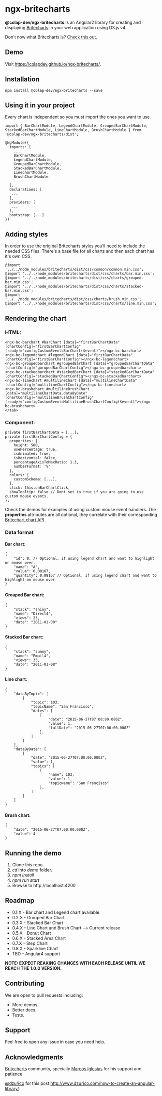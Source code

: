 # ngx-britecharts

**@colap-dev/ngx-britecharts** is an Angular2 library for creating and displaying [Britecharts](https://github.com/eventbrite/britecharts/) in your web application using D3.js v4.

Don't now what Britecharts is? [Check this out.](http://eventbrite.github.io/britecharts/)

## Demo
Visit https://colapdev.github.io/ngx-britecharts/.

## Installation
```
npm install @colap-dev/ngx-britecharts --save
```

## Using it in your project
Every chart is independent so you must import the ones you want to use.
```
import { BarChartModule, LegendChartModule, GroupedBarChartModule, StackedBarChartModule, LineChartModule, BrushChartModule } from '@colap-dev/ngx-britecharts/dist';

@NgModule({
  imports: [
    ...
    BarChartModule,
    LegendChartModule,
    GroupedBarChartModule,
    StackedBarChartModule,
    LineChartModule,
    BrushChartModule
    ...
  ],
  declarations: [
   ...
  ],
  providers: [
   ...
  ],
  bootstrap: [...]
})
```

## Adding styles
In order to use the original Britecharts styles you'll need to include the needed CSS files.
There's a base file for all charts and then each chart has it's own CSS.
```
@import '../../node_modules/britecharts/dist/css/common/common.min.css';
@import '../../node_modules/britecharts/dist/css/charts/bar.min.css';
@import '../../node_modules/britecharts/dist/css/charts/grouped-bar.min.css';
@import '../../node_modules/britecharts/dist/css/charts/stacked-bar.min.css';
@import '../../node_modules/britecharts/dist/css/charts/brush.min.css';
@import '../../node_modules/britecharts/dist/css/charts/line.min.css';
```

## Rendering the chart
### HTML:
```
<ngx-bc-barchart #barChart [data]="firstBarChartData" [chartConfig]="firstBarChartConfig" (ready)="configCustomEventsBarChart($event)"></ngx-bc-barchart>
<ngx-bc-legendchart #legendChart [data]="firstBarChartData" [chartConfig]="firstBarChartConfig"></ngx-bc-legendchart>
<ngx-bc-groupedbarchart #groupedBarChart [data]="groupedBarChartData" [chartConfig]="gorupedBarChartConfig"></ngx-bc-groupedbarchart>
<ngx-bc-stackedbarchart #stackedBarChart [data]="stackedBarChartData" [chartConfig]="stackedBarChartConfig"></ngx-bc-stackedbarchart>
<ngx-bc-linechart #multilineChart [data]="multilineChartData" [chartConfig]="multilineChartConfig"></ngx-bc-linechart>
<ngx-bc-brushchart #multilineBrushChart [data]="multilineChartData.dataByDate" [chartConfig]="multilineBrushChartConfig" (ready)="configCustomEventsMultilineBrushChartConfig($event)"></ngx-bc-brushchart>
</tab>
```

### Component:
```
private firstBarChartData = [...];
private firstBarChartConfig = {
  properties: {
    height: 500,
    usePercentage: true,
    isAnimated: true,
    isHorizontal: false,
    percentageAxisToMaxRatio: 1.3,
    numberFormat: '%'
  },
  colors: {
    customSchema: [...],
  },
  click: this.onBarChartClick,
  showTooltip: false // Dont set to true if you are going to use custom mouse events.
};
```
Check the demos for examples of using custom mouse event handlers.
The **properties** attributes are all optional, they correlate with their corresponding [Britechart chart API](http://eventbrite.github.io/britecharts/module-Bar.html) .

### Data format
#### Bar chart:
```
{
    "id": 0, // Optional, if using legend chart and want to highlight on mouse over.
    "name": "A",
    "value": 0.08167,
    "quantity": 0.08167 // Optional, if using legend chart and want to highlight on mouse over.
}
```
#### Grouped Bar chart:
```
{
    "stack": "shiny",
    "name": "Direct4",
    "views": 23,
    "date": "2011-01-08"
}
```
#### Stacked Bar chart:
```
{
    "stack": "sunny",
    "name": "Email4",
    "views": 33,
    "date": "2011-01-08"
}
```
#### Line chart:
```
{
    "dataByTopic": [
        {
            "topic": 103,
            "topicName": "San Francisco",
            "dates": [
                {
                    "date": "2015-06-27T07:00:00.000Z",
                    "value": 1,
                    "fullDate": "2015-06-27T07:00:00.000Z"
                },
            ]
        }
    ],
    "dataByDate": [
        {
            "date": "2015-06-27T07:00:00.000Z",
            "value": 1,
            "topics": [
                {
                    "name": 103,
                    "value": 1,
                    "topicName": "San Francisco"
                },
            ]
        }
    ]
}
```

#### Brush chart:
```
{
    "date": "2015-06-27T07:00:00.000Z",
    "value": 4
}
```

## Running the demo
 1. Clone this repo.
 2. *cd* into *demo* folder.
 3. *npm install*
 4. *npm run start*
 5. Browse to http://localhost:4200

## Roadmap
 - 0.1.X - Bar chart and Legend chart available.
 - 0.2.X - Grouped Bar Chart
 - 0.3.X - Stacked Bar Chart
 - 0.4.X - Line Chart and Brush Chart --> Current release
 - 0.5.X - Donut Chart
 - 0.6.X - Stacked Area Chart
 - 0.7.X - Step Chart
 - 0.8.X - Sparkline Chart
 - TBD - Angular4 support

**NOTE: EXPECT REAKING CHANGES WITH EACH RELEASE UNTIL WE REACH THE 1.0.0 VERSION.**

## Contributing
We are open to pull requests including:
 - More demos.
 - Better docs.
 - Tests.

## Support
Feel free to open any issue in case you need help.

## Acknowledgments
[Britecharts](https://github.com/eventbrite/britecharts/) community, specially [Marcos Iglesias](https://github.com/miglesiasEB) for his support and patience.

[@dzurico](https://twitter.com/dzurico) for this post http://www.dzurico.com/how-to-create-an-angular-library/.
